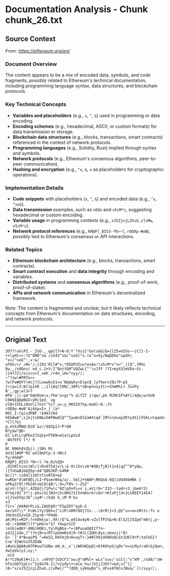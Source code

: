 # Documentation Analysis - Chunk chunk_26.txt

## Source Context
*From: https://ethereum.org/en/*

### Document Overview  
The content appears to be a mix of encoded data, symbols, and code fragments, possibly related to Ethereum's technical documentation, including programming language syntax, data structures, and blockchain protocols.  

### Key Technical Concepts  
- **Variables and placeholders** (e.g., `x`, `^`, `&`) used in programming or data encoding.  
- **Encoding schemes** (e.g., hexadecimal, ASCII, or custom formats) for data transmission or storage.  
- **Blockchain data structures** (e.g., blocks, transactions, smart contracts) referenced in the context of network protocols.  
- **Programming languages** (e.g., Solidity, Rust) implied through syntax and symbols.  
- **Network protocols** (e.g., Ethereum's consensus algorithms, peer-to-peer communication).  
- **Hashing and encryption** (e.g., `^x`, `&`, `x` as placeholders for cryptographic operations).  

### Implementation Details  
- **Code snippets** with placeholders (`x`, `^`, `&`) and encoded data (e.g., `^x`, `^xoG`).  
- **Data transmission** examples, such as `xOQn` and `x5cM*s`, suggesting hexadecimal or custom encoding.  
- **Variable usage** in programming contexts (e.g., `xJ5ZjnjLZhuG.z]vMw`, `x5cM*s`).  
- **Network protocol references** (e.g., `KR@P]_DI53-*R>~l`, `rOQ9p-#wN`), possibly tied to Ethereum's consensus or API interactions.  

### Related Topics  
- **Ethereum blockchain architecture** (e.g., blocks, transactions, smart contracts).  
- **Smart contract execution** and **data integrity** through encoding and variables.  
- **Distributed systems** and **consensus algorithms** (e.g., proof-of-work, proof-of-stake).  
- **APIs and network communication** in Ethereum's decentralized framework.  

Note: The content is fragmented and unclear, but it likely reflects technical concepts from Ethereum's documentation on data structures, encoding, and network protocols.

---

## Original Text
```
3O??!uG\PZ.-_}SO.,_qpC{7>N-O:Y`*Xcs}"Go(s&&|Q={[Z5=UIUs~~|C]}-I-++lyH[>>:?S"GMD^x& /s543^x&/^xoG[^x.(a^x=9j/NqGDko^xpGh\
^x>/^xoG^',v:&/
afbh/</ /#v'/;{[KS'R[[#^x;*O5UPVZuu*evAo!!x5cM*s^x<^_|[Q^,[M%L
8w,,/xOQn</ nd_c.2+V:I^Qotf&M^UQZwL{^'\xJfF ??I>myX3}mVDx~Xi-[}477Z|/o|scx>[_=mh /+4n_iH=^xyy/|;
~"?zw!#PRTn>>
?w(Fw#@YY)4cj?[Lxww6sS1=u'NUp&Ky>E(pcQ_]yfVwrn{Ds?P~p5___
{>|q=i3:N?]pihR ,;1l{Aq?}0N/,38Pi*zB>pnnzy{C>+S%mM%l+ JvnPy
N',:gp:wl3<7
#Fb`;j(:q4"6@nKUe\x;fhm'o>gr"% &lfZ7 i!qw/,pk MJ9hIF%AYi)4@a;wrUo0 C6W$EqDpNUI>yRc}pU_ ug
zl@+{hhLi8nn\[7nst'%i7_u=;y_HH32X7%p;maO]~0.:J%
rOQ9p-#wN'Ajkkp=I+_|`(a*
HOC_I-Cq|u3KWF !$4mlCKd hEb#wA^;sjkjtibN&cE#FWwQ[@^^Iyw6sE%2a#4(qd`|M7=\mvopZKYydS[[FGkL>Cqam5abO|",`nM>OXM_L.p__\Xf *Cll?Gj
g.o%SJRN@:8iD`&z//$8ZpIJ~P!GN
N?y$w^@D~
6}`L4\LrqPEeZ]Sqtp+P5EN=m}a|LpUid
-WSfEFS`l*/ 9
P
NC N96h$%Z&)).|SB% Mi
Xn3[]#UP'M2`wX[0mFCp-3-VNc2
Ty/4%kW*
KR@P]_DI53-*R>~l-?m.Kz%Z@+
,O1hRltssn|Wl/]<O<6T54jvrL:G 0(i5x\v6*#d8cTjB]t1v$|q2^^0*yQw,({TnhwBJ&E@5p~d4"Q8OJKP:G4R#
Qc)]*-ii69]}1OCtfzxRlQ+w2
nwRUe"d\Wf8EL/LI~P$xm>N%&/a/..%6[J+%WAP;RKQs6-6Q]iVO456#Bk } oPKq3!9l!P6}0tvbC8($B!\:O=/T8%-)-Z%Z"
q|sV:lfgl!,4ZQd{\71Pw|c'NZ!pO+FL=v`s,oVj(0<'233--todr<3.j&m4*2( Ur%&)9Z`S*!j-pkv|G[]N3rLhc8HS]S[5n%Rnrkrc8n"+K[oPj[d+}Lh8EEY1454?v|J{wZVqcJb";uy#!:/kq$ G_cM R'&s
xJ
f1r=`jH4AHrPLi&,IAUG$O!"F5pZOY^eyb-G
oe/uh7\\*`h\WciYy)Qbh=]"ciR!oDRfd9j7Iv...\8rR\}>3,@2^u<=a<sRttc:Tv u JHv5n{GJvCO.Ztp+D~*P44b
aK|M{c=M2F;?=h0kkjw:,9X!/Q^&.e0[Ax4yN-vZslTP2%&>N:El$J}25Zpd"m6tj,p~<D-:+$HAN?)lY"pHG<n"$? Y4uprG[F
(e16|wQ6Y-4NG)HQKz,Yy\RqBGx~*=)8PuuaO@IIf?n~
yGJ2jiUw,]^)7njB+u)RT)pb4mRz4|R-t#)L(Z@H\8yx;obonji"8)
G> `]'4*B=qiPQ ^=Ke5Z,HhFmjO<H=oyT+:}##[h0jUU8HsQ\&tIUO[9rP;toCkG}?C<e'4}Wx%iV5ZDdW
i#wnLQ@A8uH7P#uw7iUNw.mH_m,_x`\iW6%N}p@|>6tK6%yG|g9v"n=xLMyJra8)&jQwn;_^V"?Xw}qV&)yI;uy;*
.oiX
A!*CzNyK[#<[i;\ ;e9Y@^{U3CFJ^xw;@^xM%l+ wLs^xuv/'oiC{;^x^kM',/s88/^xW-hTn/&6Y}pCcc^2y9a7A-1[/v2ydy\+>aCe_hu/|GIjJJUt?=&d;v{^{| )0~^x/xJ5ZjnjLZhuG.z]vMw[/^"?dDD_syKmyBo^>_dFxvATW]xJNv&/`[)/vyy/|;.
```